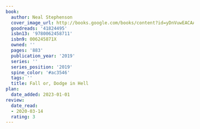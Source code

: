 ```yaml
---
book:
  author: Neal Stephenson
  cover_image_url: http://books.google.com/books/content?id=yDnVuwEACAAJ&printsec=frontcover&img=1&zoom=1&source=gbs_api
  goodreads: '41824495'
  isbn13: '9780062458711'
  isbn9: 006245871X
  owned: ''
  pages: '883'
  publication_year: '2019'
  series: ''
  series_position: '2019'
  spine_color: '#ac3546'
  tags: ''
  title: Fall or, Dodge in Hell
plan:
  date_added: 2023-01-01
review:
  date_read:
  - 2020-03-14
  rating: 3
---
```

